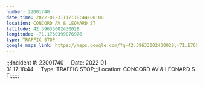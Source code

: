 ```yaml
---
number: 22001740
date_time: 2022-01-31T17:18:44+00:00
location: CONCORD AV & LEONARD ST
latitude: 42.39633002430028
longitude: -71.1760399076976
type: TRAFFIC STOP
google_maps_link: https://maps.google.com/?q=42.39633002430028,-71.1760399076976
---
```


;;;Incident #: 22001740     Date: 2022‐01‐31 17:18:44     Type: TRAFFIC STOP;;;Location: CONCORD AV & LEONARD ST;;;;;;
